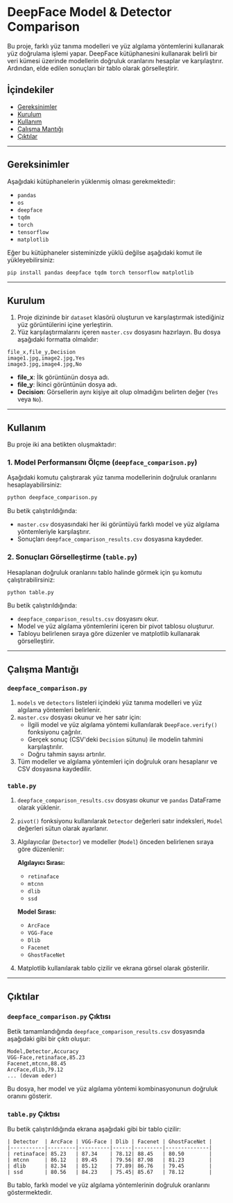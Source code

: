 # DeepFace Model & Detector Comparison

Bu proje, farklı yüz tanıma modelleri ve yüz algılama yöntemlerini kullanarak yüz doğrulama işlemi yapar. DeepFace kütüphanesini kullanarak belirli bir veri kümesi üzerinde modellerin doğruluk oranlarını hesaplar ve karşılaştırır. Ardından, elde edilen sonuçları bir tablo olarak görselleştirir.

## İçindekiler
- [Gereksinimler](#gereksinimler)
- [Kurulum](#kurulum)
- [Kullanım](#kullanım)
- [Çalışma Mantığı](#çalışma-mantığı)
- [Çıktılar](#çıktılar)

---

## Gereksinimler
Aşağıdaki kütüphanelerin yüklenmiş olması gerekmektedir:

- `pandas`
- `os`
- `deepface`
- `tqdm`
- `torch`
- `tensorflow`
- `matplotlib`

Eğer bu kütüphaneler sisteminizde yüklü değilse aşağıdaki komut ile yükleyebilirsiniz:

```sh
pip install pandas deepface tqdm torch tensorflow matplotlib
```

---

## Kurulum
1. Proje dizininde bir `dataset` klasörü oluşturun ve karşılaştırmak istediğiniz yüz görüntülerini içine yerleştirin.
2. Yüz karşılaştırmalarını içeren `master.csv` dosyasını hazırlayın. Bu dosya aşağıdaki formatta olmalıdır:

```
file_x,file_y,Decision
image1.jpg,image2.jpg,Yes
image3.jpg,image4.jpg,No
```

- **file_x**: İlk görüntünün dosya adı.
- **file_y**: İkinci görüntünün dosya adı.
- **Decision**: Görsellerin aynı kişiye ait olup olmadığını belirten değer (`Yes` veya `No`).

---

## Kullanım
Bu proje iki ana betikten oluşmaktadır:

### 1. Model Performansını Ölçme (`deepface_comparison.py`)
Aşağıdaki komutu çalıştırarak yüz tanıma modellerinin doğruluk oranlarını hesaplayabilirsiniz:

```sh
python deepface_comparison.py
```

Bu betik çalıştırıldığında:
- `master.csv` dosyasındaki her iki görüntüyü farklı model ve yüz algılama yöntemleriyle karşılaştırır.
- Sonuçları `deepface_comparison_results.csv` dosyasına kaydeder.

### 2. Sonuçları Görselleştirme (`table.py`)
Hesaplanan doğruluk oranlarını tablo halinde görmek için şu komutu çalıştırabilirsiniz:

```sh
python table.py
```

Bu betik çalıştırıldığında:
- `deepface_comparison_results.csv` dosyasını okur.
- Model ve yüz algılama yöntemlerini içeren bir pivot tablosu oluşturur.
- Tabloyu belirlenen sıraya göre düzenler ve matplotlib kullanarak görselleştirir.

---

## Çalışma Mantığı
### `deepface_comparison.py`
1. `models` ve `detectors` listeleri içindeki yüz tanıma modelleri ve yüz algılama yöntemleri belirlenir.
2. `master.csv` dosyası okunur ve her satır için:
   - İlgili model ve yüz algılama yöntemi kullanılarak `DeepFace.verify()` fonksiyonu çağrılır.
   - Gerçek sonuç (CSV'deki `Decision` sütunu) ile modelin tahmini karşılaştırılır.
   - Doğru tahmin sayısı artırılır.
3. Tüm modeller ve algılama yöntemleri için doğruluk oranı hesaplanır ve CSV dosyasına kaydedilir.

### `table.py`
1. `deepface_comparison_results.csv` dosyası okunur ve `pandas` DataFrame olarak yüklenir.
2. `pivot()` fonksiyonu kullanılarak `Detector` değerleri satır indeksleri, `Model` değerleri sütun olarak ayarlanır.
3. Algılayıcılar (`Detector`) ve modeller (`Model`) önceden belirlenen sıraya göre düzenlenir:
   
   **Algılayıcı Sırası:**
   - `retinaface`
   - `mtcnn`
   - `dlib`
   - `ssd`
   
   **Model Sırası:**
   - `ArcFace`
   - `VGG-Face`
   - `Dlib`
   - `Facenet`
   - `GhostFaceNet`

4. Matplotlib kullanılarak tablo çizilir ve ekrana görsel olarak gösterilir.

---

## Çıktılar


### `deepface_comparison.py` Çıktısı
Betik tamamlandığında `deepface_comparison_results.csv` dosyasında aşağıdaki gibi bir çıktı oluşur:

```
Model,Detector,Accuracy
VGG-Face,retinaface,85.23
Facenet,mtcnn,88.45
ArcFace,dlib,79.12
... (devam eder)
```

Bu dosya, her model ve yüz algılama yöntemi kombinasyonunun doğruluk oranını gösterir.

### `table.py` Çıktısı
Bu betik çalıştırıldığında ekrana aşağıdaki gibi bir tablo çizilir:

```
| Detector  | ArcFace | VGG-Face | Dlib | Facenet | GhostFaceNet |
|-----------|---------|----------|------|---------|--------------|
| retinaface| 85.23   | 87.34    | 78.12| 88.45   | 80.50        |
| mtcnn     | 86.12   | 89.45    | 79.56| 87.98   | 81.23        |
| dlib      | 82.34   | 85.12    | 77.89| 86.76   | 79.45        |
| ssd       | 80.56   | 84.23    | 75.45| 85.67   | 78.12        |
```

Bu tablo, farklı model ve yüz algılama yöntemlerinin doğruluk oranlarını göstermektedir.


